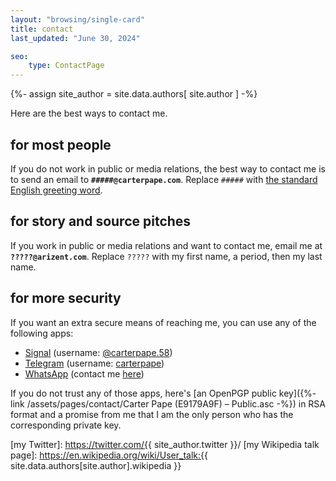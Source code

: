 ```yaml
---
layout: "browsing/single-card"
title: contact
last_updated: "June 30, 2024"

seo:
    type: ContactPage
---
```


{%- assign site_author =
    site.data.authors[
        site.author
    ]
-%}

Here are the best ways to contact me.

## for most people

If you do not work in public or media relations, the best way to contact me is to send an email to **`#####@carterpape.com`**. Replace `#####` with [the standard English greeting word](https://en.wiktionary.org/wiki/hello).

## for story and source pitches

If you work in public or media relations and want to contact me, email me at **`?????@arizent.com`**. Replace `?????` with my first name, a period, then my last name.

## for more security

If you want an extra secure means of reaching me, you can use any of the following apps:

* [Signal](https://signal.org) (username: [@carterpape.58](https://signal.me/#eu/2FVnSYq0p9ugwZMS3TJz_SlktsRViVCEnBpCThDH2bPNay1MM7dDuJyYHqCWoHHc))
* [Telegram](https://telegram.org) (username: [carterpape](https://t.me/carterpape))
* [WhatsApp](https://www.whatsapp.com) (contact me [here](https://wa.me/qr/IFMGXO6IGV7VJ1))

If you do not trust any of those apps, here's [an OpenPGP public key]({%- link /assets/pages/contact/Carter Pape (E9179A9F) – Public.asc -%}) in RSA format and a promise from me that I am the only person who has the corresponding private key.


[my Twitter]: https://twitter.com/{{ site_author.twitter }}/
[my Wikipedia talk page]: https://en.wikipedia.org/wiki/User_talk:{{ site.data.authors[site.author].wikipedia }}
